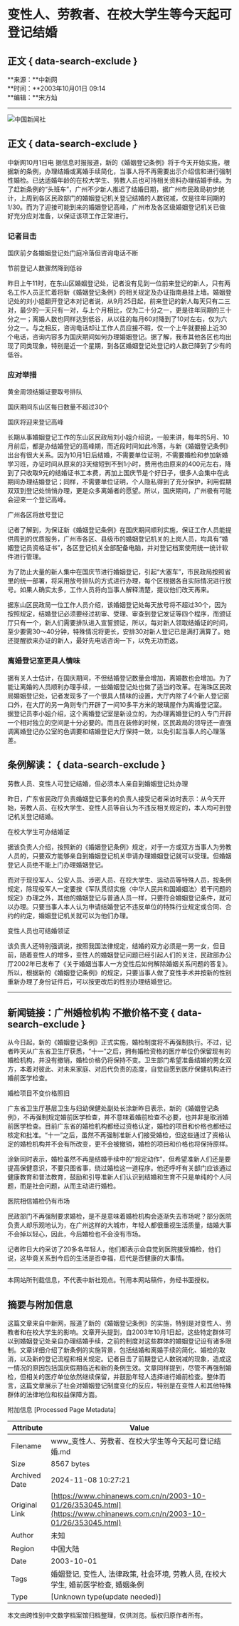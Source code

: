 # 变性人、劳教者、在校大学生等今天起可登记结婚

## 正文 { data-search-exclude }


**来源：**中新网  
**时间：**2003年10月01日 09:14  
**编辑：**宋方灿  

---

![中国新闻社](/images/logo2.gif)

## 正文 { data-search-exclude }

中新网10月1日电 据信息时报报道，新的《婚姻登记条例》将于今天开始实施，根据新的条例，办理结婚或离婚手续简化，当事人将不再需要出示介绍信和进行强制性婚检。已达适婚年龄的在校大学生、劳教人员也可持相关资料办理结婚手续。为了赶新条例的“头班车”，广州不少新人推迟了结婚日期，据广州市民政局初步统计，上周到各区民政部门的婚姻登记机关登记结婚的人数锐减，仅是往年同期的1/30。而为了迎接可能到来的婚姻登记高峰，广州市及各区级婚姻登记机关已做好充分应对准备，以保证该项工作正常进行。

### 记者目击

国庆前夕各婚姻登记处门庭冷落但咨询电话不断

节前登记人数骤然降到低谷

昨日上午11时，在东山区婚姻登记处，记者没有见到一位前来登记的新人，只有两名工作人员正忙着将新《婚姻登记条例》的相关规定及办证指南悬挂上墙。婚姻登记处的刘小姐翻开登记本对记者说，从9月25日起，前来登记的新人每天只有二三对，最少的一天只有一对，与上个月相比，仅为二十分之一，更是往年同期的三十分之一；离婚人数也同样达到低谷，从以往的每月60对降到了10对左右，仅为六分之一。与之相反，咨询电话却让工作人员应接不暇，仅一个上午就要接上近30个电话，咨询内容多为国庆期间如何办理婚姻登记。据了解，我市其他各区也均出现了同类现象，特别是近一个星期，到各区婚姻登记处登记的人数已降到了少有的低谷。

### 应对举措

黄金周领结婚证要取号排队

国庆期间东山区每日数量不超过30个

国庆将迎来登记高峰

长期从事婚姻登记工作的东山区民政局刘小姐介绍说，一般来讲，每年的5月、10月前后，都是办结婚登记的高峰期，而近段时间如此冷落，与新《婚姻登记条例》出台有很大关系。因为10月1日后结婚，不需要单位证明，不需要婚检和参加新婚学习班，办证时间从原来的3天缩短到不到1小时，费用也由原来的400元左右，降到了只收取9元的结婚证书工本费，再加上国庆节是个好日子，很多人会集中在此期间办理结婚登记；同样，不需要单位证明，个人隐私得到了充分保护，利用假期双双到登记处悄悄办理，更是众多离婚者的愿望。所以，国庆期间，广州极有可能会迎来一个登记高峰。

广州各区将放号登记

记者了解到，为保证新《婚姻登记条例》在国庆期间顺利实施，保证工作人员能提供周到的优质服务，广州市各区、县级市的婚姻登记机关的上岗人员，均具有“婚姻登记员资格证书”，各区登记机关全部配备电脑，并对登记档案使用统一统计软件进行管理。

为了防止大量的新人集中在国庆节进行婚姻登记，引起“大塞车”，市民政局按照省里的统一部署，将采用放号排队的方式进行办理，每个区根据各自实际情况进行放号。如果人确实太多，工作人员将向当事人解释清楚，提议他们改天再来。

据东山区民政局一位工作人员介绍，该婚姻登记处每天放号将不超过30个，因为按照规定，结婚登记必须要经过初审、受理、审查到登记发证等四个程序，而颁证厅只有一个，新人们需要排队进入宣誓颁证，所以，每对新人领取结婚证的时间，至少要需30～40分钟，特殊情况将更长，安排30对新人登记已是满打满算了。她还提醒欲来办证的新人，最好先电话咨询一下，以免无功而返。

### 离婚登记室更具人情味

据有关人士估计，在国庆期间，不但结婚登记数量会增加，离婚数也会增加。为了能让离婚的人员顺利办理手续，一些婚姻登记处也做了适当的改革。在海珠区民政局婚姻登记处，记者发现多了一个很具人情味的设置，大厅内除了4个新人登记窗口外，在大厅的另一角则专门开辟了一间10多平方米的玻璃屋作为离婚登记室。据登记员李小姐介绍，这个离婚登记室是新设立的，为办理离婚登记的人专门开辟一个相对独立的空间是十分必要的。而且在装修的时候，区民政局的领导还一直强调离婚登记办公室的色调要和结婚登记大厅保持一致，以免引起当事人的心理落差。

## 条例解读： { data-search-exclude }

劳教人员、变性人可登记结婚，但必须本人亲自到婚姻登记处办理

昨日，广东省民政厅负责婚姻登记事务的负责人接受记者采访时表示：从今天开始，劳教人员、在校大学生、变性人员等自认为不违反相关规定的，本人均可到登记机关登记结婚。

在校大学生可办结婚证

据该负责人介绍，按照新的《婚姻登记条例》规定，对于一方或双方当事人为劳教人员的，只要双方能够亲自到婚姻登记机关申请办理婚姻登记就可以受理。但婚姻登记人员绝不能上门办理婚姻登记。

而对于现役军人、公安人员、涉密人员、在校大学生、运动员等特殊人员，按条例规定，除现役军人一定要按《军队贯彻实施〈中华人民共和国婚姻法〉若干问题的规定》办理之外，其他的婚姻登记与普通人员一样，只要符合婚姻登记条件，就可以办理。只要当事人本人认为申请结婚登记不违反单位的特殊行业规定或合同、合约的约定，婚姻登记机关就可以为他们办理。

变性人员也可结婚领证

该负责人还特别强调说，按照我国法律规定，结婚的双方必须是一男一女，但目前，随着变性人的增多，变性人的婚姻登记问题已经引起人们的关注，民政部办公厅2002年已发布了《关于婚姻当事人一方变性后如何解除婚姻关系问题的答复》。所以，根据新的《婚姻登记条例》的规定，只要当事人做了变性手术并按新的性别重新办理了身份证件后，可以按更改后的性别办理结婚登记。

---

## 新闻链接：广州婚检机构 不撤价格不变 { data-search-exclude }

从今日起，新的《婚姻登记条例》正式实施，婚检制度将不再强制执行。不过，记者昨天从广东省卫生厅获悉，“十一”之后，拥有婚检资格的医疗单位仍保留现有的婚检机构，并没有撤销，婚检价格仍将保持不变。卫生部门希望准备结婚的男女双方，本着对彼此、对未来家庭、对后代负责的态度，自觉自愿到医疗保健机构进行婚前医学检查。

婚检项目不变价格照旧

广东省卫生厅基层卫生与妇幼保健处副处长涂新昨日表示，新的《婚姻登记条例》，不再强制规定婚前医学检查，并不意味着婚前检查不必要，也并非是取消婚前医学检查。目前广东省的婚检机构都经过资格认定，婚检的项目和价格也都经过核定和批准。“十一”之后，虽然不再强制准新人们接受婚检，但这些通过了资格认定的婚检机构并不会有所改变，更不会被撤销，婚检的项目和价格也将保持原样。

涂新同时表示，婚检虽然不再是结婚手续中的“规定动作”，但希望准新人们还是要提高保健意识，不要只图省事，绕过婚检这一道程序。他还呼吁有关部门应该通过健康教育和普法教育，鼓励和引导准新人们认识到结婚和生育不只是单纯的个人问题，而是社会问题，从而主动进行婚检。

医院相信婚检仍有市场

民政部门不再强制要求婚检，是不是意味着婚检机构会逐渐失去市场呢？部分医院负责人却乐观地认为，在广州这样的大城市，年轻人都很重视生活质量，结婚大事不会掉以轻心，因此，今后婚检也不会没有市场。

记者昨日大约采访了20多名年轻人，他们都表示会自觉到医院接受婚检，他们说，这毕竟关系到今后的生活是否幸福，后代是否健康的大事情。

--- 

本网站所刊载信息，不代表中新社观点。刊用本网站稿件，务经书面授权。

## 摘要与附加信息

<!-- tcd_abstract -->
这篇文章来自中新网，报道了新的《婚姻登记条例》的实施，特别是对变性人、劳教者和在校大学生的影响。文章开头提到，自2003年10月1日起，这些特定群体可以到婚姻登记处亲自办理结婚手续，之前的制度对这些群体的婚姻登记设有诸多限制。文章详细介绍了新条例的实施背景，包括结婚和离婚手续的简化、婚检的取消，以及新的登记流程和相关规定。记者目击了前期登记人数锐减的现象，造成这一情况的原因包括国庆假期临近和新的条例生效。文章同样提到，尽管不再强制婚检，但相关的医疗单位依然继续保留，并鼓励年轻人选择进行婚前检查。整体而言，这篇文章展示了社会对婚姻登记制度变化的反应，特别是在变性人和其他特殊群体的法律地位和权益保障方面。
<!-- tcd_abstract_end -->

附加信息 [Processed Page Metadata]

| Attribute       | Value                                  |
|-----------------|----------------------------------------|
| Filename        | www_变性人、劳教者、在校大学生等今天起可登记结婚.md                             |
| Size            | 8567 bytes                           |
| Archived Date   | 2024-11-08 10:27:21                             |
| Original Link   | [https://www.chinanews.com.cn/n/2003-10-01/26/353045.html](https://www.chinanews.com.cn/n/2003-10-01/26/353045.html)                       |
| Author          | 未知                               |
| Region          | 中国大陆                               |
| Date            | 2003-10-01                                 |
| Tags            | 婚姻登记, 变性人, 法律政策, 社会环境, 劳教人员, 在校大学生, 婚前医学检查, 婚姻条例                                 |
| Type            | [Unknown type(update needed)]                                 |
<!-- tcd_table_end -->

本文由跨性别中文数字档案馆归档整理，仅供浏览。版权归原作者所有。
